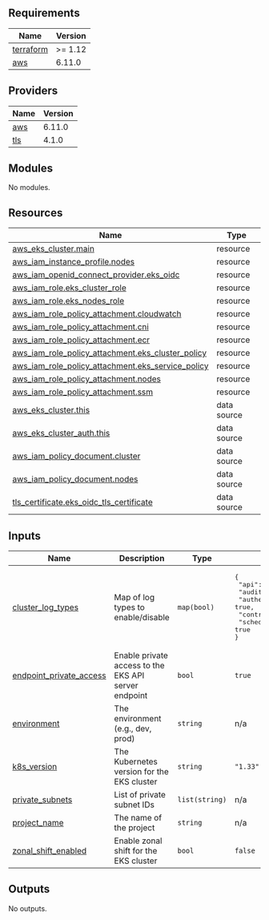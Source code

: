 <!-- BEGIN_TF_DOCS -->
## Requirements

| Name | Version |
|------|---------|
| <a name="requirement_terraform"></a> [terraform](#requirement\_terraform) | >= 1.12 |
| <a name="requirement_aws"></a> [aws](#requirement\_aws) | 6.11.0 |

## Providers

| Name | Version |
|------|---------|
| <a name="provider_aws"></a> [aws](#provider\_aws) | 6.11.0 |
| <a name="provider_tls"></a> [tls](#provider\_tls) | 4.1.0 |

## Modules

No modules.

## Resources

| Name | Type |
|------|------|
| [aws_eks_cluster.main](https://registry.terraform.io/providers/hashicorp/aws/6.11.0/docs/resources/eks_cluster) | resource |
| [aws_iam_instance_profile.nodes](https://registry.terraform.io/providers/hashicorp/aws/6.11.0/docs/resources/iam_instance_profile) | resource |
| [aws_iam_openid_connect_provider.eks_oidc](https://registry.terraform.io/providers/hashicorp/aws/6.11.0/docs/resources/iam_openid_connect_provider) | resource |
| [aws_iam_role.eks_cluster_role](https://registry.terraform.io/providers/hashicorp/aws/6.11.0/docs/resources/iam_role) | resource |
| [aws_iam_role.eks_nodes_role](https://registry.terraform.io/providers/hashicorp/aws/6.11.0/docs/resources/iam_role) | resource |
| [aws_iam_role_policy_attachment.cloudwatch](https://registry.terraform.io/providers/hashicorp/aws/6.11.0/docs/resources/iam_role_policy_attachment) | resource |
| [aws_iam_role_policy_attachment.cni](https://registry.terraform.io/providers/hashicorp/aws/6.11.0/docs/resources/iam_role_policy_attachment) | resource |
| [aws_iam_role_policy_attachment.ecr](https://registry.terraform.io/providers/hashicorp/aws/6.11.0/docs/resources/iam_role_policy_attachment) | resource |
| [aws_iam_role_policy_attachment.eks_cluster_policy](https://registry.terraform.io/providers/hashicorp/aws/6.11.0/docs/resources/iam_role_policy_attachment) | resource |
| [aws_iam_role_policy_attachment.eks_service_policy](https://registry.terraform.io/providers/hashicorp/aws/6.11.0/docs/resources/iam_role_policy_attachment) | resource |
| [aws_iam_role_policy_attachment.nodes](https://registry.terraform.io/providers/hashicorp/aws/6.11.0/docs/resources/iam_role_policy_attachment) | resource |
| [aws_iam_role_policy_attachment.ssm](https://registry.terraform.io/providers/hashicorp/aws/6.11.0/docs/resources/iam_role_policy_attachment) | resource |
| [aws_eks_cluster.this](https://registry.terraform.io/providers/hashicorp/aws/6.11.0/docs/data-sources/eks_cluster) | data source |
| [aws_eks_cluster_auth.this](https://registry.terraform.io/providers/hashicorp/aws/6.11.0/docs/data-sources/eks_cluster_auth) | data source |
| [aws_iam_policy_document.cluster](https://registry.terraform.io/providers/hashicorp/aws/6.11.0/docs/data-sources/iam_policy_document) | data source |
| [aws_iam_policy_document.nodes](https://registry.terraform.io/providers/hashicorp/aws/6.11.0/docs/data-sources/iam_policy_document) | data source |
| [tls_certificate.eks_oidc_tls_certificate](https://registry.terraform.io/providers/hashicorp/tls/latest/docs/data-sources/certificate) | data source |

## Inputs

| Name | Description | Type | Default | Required |
|------|-------------|------|---------|:--------:|
| <a name="input_cluster_log_types"></a> [cluster\_log\_types](#input\_cluster\_log\_types) | Map of log types to enable/disable | `map(bool)` | <pre>{<br/>  "api": true,<br/>  "audit": true,<br/>  "authenticator": true,<br/>  "controllerManager": true,<br/>  "scheduler": true<br/>}</pre> | no |
| <a name="input_endpoint_private_access"></a> [endpoint\_private\_access](#input\_endpoint\_private\_access) | Enable private access to the EKS API server endpoint | `bool` | `true` | no |
| <a name="input_environment"></a> [environment](#input\_environment) | The environment (e.g., dev, prod) | `string` | n/a | yes |
| <a name="input_k8s_version"></a> [k8s\_version](#input\_k8s\_version) | The Kubernetes version for the EKS cluster | `string` | `"1.33"` | no |
| <a name="input_private_subnets"></a> [private\_subnets](#input\_private\_subnets) | List of private subnet IDs | `list(string)` | n/a | yes |
| <a name="input_project_name"></a> [project\_name](#input\_project\_name) | The name of the project | `string` | n/a | yes |
| <a name="input_zonal_shift_enabled"></a> [zonal\_shift\_enabled](#input\_zonal\_shift\_enabled) | Enable zonal shift for the EKS cluster | `bool` | `false` | no |

## Outputs

No outputs.
<!-- END_TF_DOCS -->